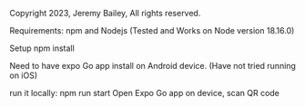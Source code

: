 Copyright 2023, Jeremy Bailey, All rights reserved.

Requirements: npm and Nodejs (Tested and Works on Node version 18.16.0)

Setup
npm install

Need to have expo Go app install on Android device. (Have not tried running on iOS)

run it locally:
npm run start
Open Expo Go app on device, scan QR code